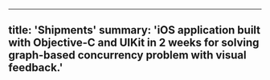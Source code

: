 
---
title: 'Shipments'
summary: 'iOS application built with Objective-C and UIKit in 2 weeks for solving graph-based concurrency problem with visual feedback.'
---